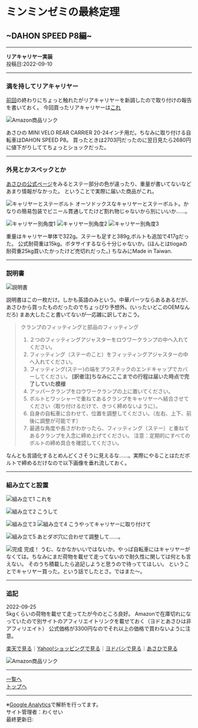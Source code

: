 # ミンミンゼミの最終定理

## ~DAHON SPEED P8編~

---

**リアキャリヤー実装**  
投稿日:2022-09-10

---

### 満を持してリアキャリヤー

[前回](./1.md)の終わりにちょっと触れたがリアキャリヤーを新調したので取り付けの報告を書いておく。
今回買ったリアキャリヤーは[これ](https://amzn.to/3TRE2zv)

![Amazon商品リンク](images/20220908_151953.jpg)

あさひの MINI VELO REAR CARRIER 20-24インチ用だ。ちなみに取り付ける自転車はDAHON SPEED P8。
買ったときは2703円だったのに翌日見たら2680円に値下がりしててちょっとショックだった。

---

### 外見とかスペックとか

[あさひの公式ページ](https://ec.cb-asahi.co.jp/catalog/products/88cea1039e6e4488a6d5d49110960160)をみるとステー部分の色が違ったり、重量が書いてないなどあまり情報がなかった。
ということで実際に届いた商品がこれ。

![キャリヤーとステーボルト](images/20220908_151953.jpg)
オーソドックスなキャリヤーとステーボルト。かなりの簡易包装でビニール貫通してたけど割れ物じゃないから別にいいか……。

![キャリヤー別角度1](images/20220908_152240.jpg)
![キャリヤー別角度2](images/20220908_152301.jpg)
![キャリヤー別角度3](images/20220908_152325.jpg)

重量はキャリヤー単体で322g。ステーも足すと389g,ボルトも追加で417gだった。
公式耐荷重は15kg。ポタサイするなら十分じゃないか。(ほんとはtiogaの耐荷重25kg買いたかったけど売切れだった。)
ちなみにMade in Taiwan.

---

### 説明書

![説明書](images/20220908_152406.jpg)

説明書はこの一枚だけ。しかも英語のみという。中華パーツならあるあるだが、あさひから買ったものだったのでちょっぴり予想外。(いったいどこのOEMなんだろ)
まあ大したこと書いてないが一応雑に訳しておこう。

> クランプのフィッティングと部品のフィッティング
> 1. ２つのフィッティングアジャスターをロウワークランプの中へ入れてください。
> 2. フィッティング（ステーのこと）をフィッティングアジャスターの中へ入れてください。
> 3. フィッティング(ステー)の端をプラスチックのエンドキャップでカバーしてください。
> **[訳者注]ちなみにここまでの行程は届いた時点で完了していた模様**
> 4. アッパークランプをロウワークランプの上に置いてください。
> 5. ボルトとワッシャーで重ねてあるクランプをキャリヤーへ結合させてください（取り付けるだけで、きつく締めないように）。
> 6. 自身の自転車に合わせて、位置を調整してください。（左右、上下、前後に調整が可能です）
> 7. 最適な角度や長さがわかったら、フィッティング（ステー）と重ねてあるクランプを入念に締め上げてください。
> 注意：定期的にすべてのボルトの締め具合を確認してください。

なんとも言語化するとめんどくさそうに見えるな……。実際にやることはただボルトで締めるだけなので以下画像を垂れ流しておく。

---

### 組み立てと設置

![組み立て1](images/20220908_153632.jpg)
これを

![組み立て2](images/20220908_153639.jpg)
こうして

![組み立て3](images/20220908_154039.jpg)
![組み立て4](images/20220908_154049.jpg)
こうやってキャリヤーに取り付けて

![組み立て5](images/20220908_155110.jpg)
あとダボ穴に合わせて調整して……。

![完成](images/20220908_161716.jpg)
完成！
うむ、なかなかいいではないか。やっぱ自転車にはキャリヤーがなくては。ちなみにまだ荷物を載せて走ってないので耐久性に関しては何とも言えない。
そのうち積載したら追記しようと思うので待っててほしい。
ということでキャリヤー買った。という話でしたとさ。ではまた～。

---

### 追記

2022-09-25  
5kgくらいの荷物を載せて走ってたが今のところ良好。
Amazonで在庫切れになっていたので別サイトのアフィリエイトリンクを載せておく（ヨドとあさひは非アフィリエイト）
公式価格が3300円なのでそれ以上の価格で買わないように注意。

[楽天で見る](https://item.rakuten.co.jp/cyclemarket/663537-210419/)｜[Yahoo!ショッピングで見る](https://shopping.yahoo.co.jp/search?first=1&p=%E5%BD%93%E5%BA%97%E9%99%90%E5%AE%9AP10%E5%80%8D%209%2F19%2020%3A00-9%2F25%2023%3A59%E3%80%80%E3%81%82%E3%81%95%E3%81%B2%20%E8%87%AA%E8%BB%A2%E8%BB%8A%20%E5%B0%8F%E5%BE%84%E8%BB%8A%20%E3%82%AD%E3%83%A3%E3%83%AA%E3%82%A2%20MINIVELO%20REARCARRIER%2020-24%E2%80%9D%E7%94%A8%20%E3%83%9F%E3%83%8B%E3%83%99%E3%83%AD%E3%83%AA%E3%82%A2%E3%82%AD%E3%83%A3%E3%83%AA%E3%82%A2%2066359000)｜[ヨドバシで見る](https://www.yodobashi.com/product/100000001004183166/)｜[あさひで見る](https://ec.cb-asahi.co.jp/catalog/products/88cea1039e6e4488a6d5d49110960160)

![Amazon商品リンク](images/20220908_151953.jpg)

---

[一覧へ](./Link.md)  
[トップへ](/)

---

※[Google Analytics](https://wahoij.github.io/GAPolicy.html)で解析を行ってます。  
サイト管理者：わくせい  
最終更新日:<time id="modify"></time>

